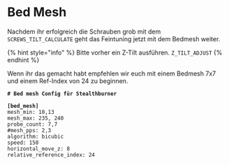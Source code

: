 # Bed Mesh

Nachdem ihr erfolgreich die Schrauben grob mit dem `SCREWS_TILT_CALCULATE` geht das Feintuning jetzt mit dem Bedmesh weiter.

{% hint style="info" %}
Bitte vorher ein Z-Tilt ausführen. `Z_TILT_ADJUST`
{% endhint %}

Wenn ihr das gemacht habt empfehlen wir euch mit einem Bedmesh 7x7 und einem Ref-Index von 24 zu beginnen.

<pre><code><strong># Bed mesh Config für Stealthburner
</strong><strong>
</strong><strong>[bed_mesh]
</strong>mesh_min: 10,13
mesh_max: 235, 240
probe_count: 7,7
#mesh_pps: 2,3
algorithm: bicubic
speed: 150
horizontal_move_z: 8
relative_reference_index: 24</code></pre>
